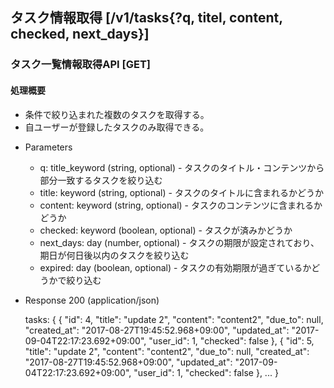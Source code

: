 ## タスク情報取得 [/v1/tasks{?q, titel, content, checked, next_days}]

### タスク一覧情報取得API [GET]

#### 処理概要

* 条件で絞り込まれた複数のタスクを取得する。
* 自ユーザーが登録したタスクのみ取得できる。

+ Parameters

    + q: title_keyword (string, optional) - タスクのタイトル・コンテンツから部分一致するタスクを絞り込む
    + title: keyword (string, optional) - タスクのタイトルに含まれるかどうか
    + content: keyword (string, optional) - タスクのコンテンツに含まれるかどうか
    + checked: keyword (boolean, optional) - タスクが済みかどうか
    + next_days: day (number, optional) - タスクの期限が設定されており、期日が何日後以内のタスクを絞り込む
    + expired: day (boolean, optional) - タスクの有効期限が過ぎているかどうかで絞り込む

+ Response 200 (application/json)

    tasks: {
        {
            "id": 4,
            "title": "update 2",
            "content": "content2",
            "due_to": null,
            "created_at": "2017-08-27T19:45:52.968+09:00",
            "updated_at": "2017-09-04T22:17:23.692+09:00",
            "user_id": 1,
            "checked": false
        },
        {
            "id": 5,
            "title": "update 2",
            "content": "content2",
            "due_to": null,
            "created_at": "2017-08-27T19:45:52.968+09:00",
            "updated_at": "2017-09-04T22:17:23.692+09:00",
            "user_id": 1,
            "checked": false
        }, ...
    }

